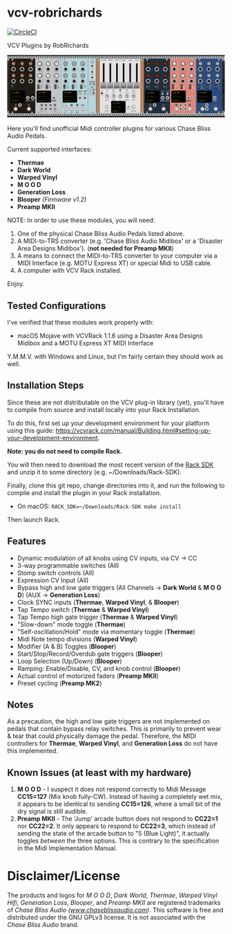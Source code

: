 # vcv-robrichards
[![CircleCI](https://circleci.com/gh/rhrhunter/vcv-robrichards/tree/master.svg?style=svg)](https://circleci.com/gh/rhrhunter/vcv-robrichards/tree/master)

VCV Plugins by RobRichards

![RobRichards Plugins](plugins.png)

Here you'll find unofficial Midi controller plugins for various Chase Bliss Audio Pedals.

Current supported interfaces:

* **Thermae**
* **Dark World**
* **Warped Vinyl**
* **M O O D**
* **Generation Loss**
* **Blooper** *(Firmware v1.2)*
* **Preamp MKII**

NOTE: In order to use these modules, you will need:

1. One of the physical Chase Bliss Audio Pedals listed above.
2. A MIDI-to-TRS converter (e.g. 'Chase Bliss Audio Midibox' or a 'Disaster Area Designs Midibox'). (**not needed for Preamp MKII**)
3. A means to connect the MIDI-to-TRS converter to your computer via a MIDI Interface (e.g. MOTU Express XT) or special Midi to USB cable.
4. A computer with VCV Rack installed.

Enjoy.

## Tested Configurations

I've verified that these modules work properly with:

* macOS Mojave with VCVRack 1.1.6 using a Disaster Area Designs Midibox and a MOTU Express XT MIDI Interface

Y.M.M.V. with Windows and Linux, but I'm fairly certain they should work as well.

## Installation Steps

Since these are not distributable on the VCV plug-in library (yet), you'll have to compile
from source and install locally into your Rack Installation.

To do this, first set up your development environment for your platform using this guide: https://vcvrack.com/manual/Building.html#setting-up-your-development-environment.

**Note: you do not need to compile Rack.**

You will then need to download the most recent version of the [Rack SDK](https://vcvrack.com/downloads/Rack-SDK-1.1.6.zip) and unzip it to some directory (e.g. ~/Downloads/Rack-SDK).

Finally, clone this git repo, change directories into it, and run the following to compile and install the plugin in your Rack installation.

* On macOS: `RACK_SDK=~/Downloads/Rack-SDK make install`

Then launch Rack.

## Features
* Dynamic modulation of all knobs using CV inputs, via CV -> CC
* 3-way programmable switches (All)
* Stomp switch controls (All)
* Expression CV Input (All)
* Bypass high and low gate triggers (All Channels -> **Dark World** & **M O O D**) (AUX -> **Generation Loss**)
* Clock SYNC inputs (**Thermae**, **Warped Vinyl**, & **Blooper**)
* Tap Tempo switch (**Thermae** & **Warped Vinyl**)
* Tap Tempo high gate trigger (**Thermae** & **Warped Vinyl**)
* "Slow-down" mode toggle (**Thermae**)
* "Self-oscillation/Hold" mode via momentary toggle (**Thermae**)
* Midi Note tempo divisions (**Warped Vinyl**)
* Modifier (A & B) Toggles (**Blooper**)
* Start/Stop/Record/Overdub gate triggers (**Blooper**)
* Loop Selection (Up/Down) (**Blooper**)
* Ramping: Enable/Disable, CV, and knob control (**Blooper**)
* Actual control of motorized faders (**Preamp MKII**)
* Preset cycling (**Preamp MK2**)

## Notes

As a precaution, the high and low gate triggers are not implemented on pedals that contain bypass relay switches. This is primarily to prevent wear & tear that could physically damage the pedal. Therefore, the MIDI controllers for **Thermae**, **Warped Vinyl**, and **Generation Loss** do not have this implemented.

## Known Issues (at least with my hardware)
1. **M O O D** - I suspect it does not respond correctly to Midi Message **CC15=127** (Mix knob fully-CW). Instead of having a completely wet mix, it appears to be identical to sending **CC15=126**, where a small bit of the dry signal is still audible.
2. **Preamp MKII** - The 'Jump' arcade button does not respond to **CC22=1** nor **CC22=2**. It only appears to respond to **CC22=3**, which instead of sending the state of the arcade button to "5 (Blue Light)", it actually toggles *between* the three options. This is contrary to the specification in the Midi Implementation Manual.

# Disclaimer/License

The products and logos for *M O O D*, *Dark World*, *Thermae*, *Warped Vinyl Hifi*, *Generation Loss*, *Blooper*, and *Preamp MKII* are registered trademarks of *Chase Bliss Audio (www.chaseblissaudio.com)*. This software is free and distributed under the GNU GPLv3 license. It is not associated with the *Chase Bliss Audio* brand.
